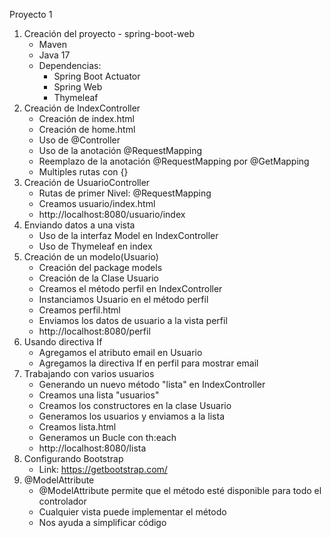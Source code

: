 Proyecto 1

1. Creación del proyecto - spring-boot-web
   - Maven
   - Java 17
   - Dependencias:
     - Spring Boot Actuator
     - Spring Web
     - Thymeleaf
2. Creación de IndexController
   - Creación de index.html
   - Creación de home.html
   - Uso de @Controller
   - Uso de la anotación @RequestMapping
   - Reemplazo de la anotación @RequestMapping por @GetMapping
   - Multiples rutas con {}
3. Creación de UsuarioController
   - Rutas de primer Nivel: @RequestMapping
   - Creamos usuario/index.html
   - http://localhost:8080/usuario/index
4. Enviando datos a una vista
   - Uso de la interfaz Model en IndexController
   - Uso de Thymeleaf en index
5. Creación de un modelo(Usuario)
   - Creación del package models
   - Creación de la Clase Usuario
   - Creamos el método perfil en IndexController
   - Instanciamos Usuario en el método perfil
   - Creamos perfil.html
   - Enviamos los datos de usuario a la vista perfil
   - http://localhost:8080/perfil
6. Usando directiva If
   - Agregamos el atributo email en Usuario
   - Agregamos la directiva If en perfil para mostrar email
7. Trabajando con varios usuarios
   - Generando un nuevo método "lista" en IndexController
   - Creamos una lista "usuarios"
   - Creamos los constructores en la clase Usuario
   - Generamos los usuarios y enviamos a la lista
   - Creamos lista.html
   - Generamos un Bucle con th:each
   - http://localhost:8080/lista
8. Configurando Bootstrap
   - Link: https://getbootstrap.com/
9. @ModelAttribute
   - @ModelAttribute permite que el método esté disponible para todo el controlador
   - Cualquier vista puede implementar el método
   - Nos ayuda a simplificar código